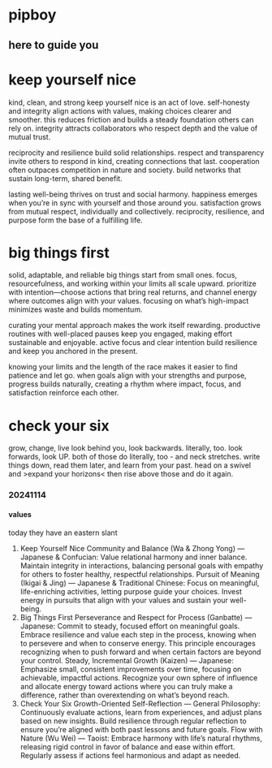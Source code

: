 # pipboy
## here to guide you 

# keep yourself nice
kind, clean, and strong
keep yourself nice is an act of love. self-honesty and integrity align actions with values, making choices clearer and smoother. this reduces friction and builds a steady foundation others can rely on. integrity attracts collaborators who respect depth and the value of mutual trust.

reciprocity and resilience build solid relationships. respect and transparency invite others to respond in kind, creating connections that last. cooperation often outpaces competition in nature and society. build networks that sustain long-term, shared benefit.

lasting well-being thrives on trust and social harmony. happiness emerges when you’re in sync with yourself and those around you. satisfaction grows from mutual respect, individually and collectively. reciprocity, resilience, and purpose form the base of a fulfilling life.

# big things first
solid, adaptable, and reliable
big things start from small ones. focus, resourcefulness, and working within your limits all scale upward. prioritize with intention—choose actions that bring real returns, and channel energy where outcomes align with your values. focusing on what’s high-impact minimizes waste and builds momentum.

curating your mental approach makes the work itself rewarding. productive routines with well-placed pauses keep you engaged, making effort sustainable and enjoyable. active focus and clear intention build resilience and keep you anchored in the present.

knowing your limits and the length of the race makes it easier to find patience and let go. when goals align with your strengths and purpose, progress builds naturally, creating a rhythm where impact, focus, and satisfaction reinforce each other.

# check your six
grow, change, live
look behind you, look backwards.  literally, too.  look forwards, look UP.  both of those do literally, too - and neck stretches. write things down, read them later, and learn from your past.  head on a swivel and >expand your horizons< then rise above those and do it again.

### 20241114
#### values
today they have an eastern slant
1. Keep Yourself Nice
Community and Balance (Wa & Zhong Yong) — Japanese & Confucian: Value relational harmony and inner balance. Maintain integrity in interactions, balancing personal goals with empathy for others to foster healthy, respectful relationships.
Pursuit of Meaning (Ikigai & Jing) — Japanese & Traditional Chinese: Focus on meaningful, life-enriching activities, letting purpose guide your choices. Invest energy in pursuits that align with your values and sustain your well-being.
2. Big Things First
Perseverance and Respect for Process (Ganbatte) — Japanese: Commit to steady, focused effort on meaningful goals. Embrace resilience and value each step in the process, knowing when to persevere and when to conserve energy. This principle encourages recognizing when to push forward and when certain factors are beyond your control.
Steady, Incremental Growth (Kaizen) — Japanese: Emphasize small, consistent improvements over time, focusing on achievable, impactful actions. Recognize your own sphere of influence and allocate energy toward actions where you can truly make a difference, rather than overextending on what’s beyond reach.
3. Check Your Six
Growth-Oriented Self-Reflection — General Philosophy: Continuously evaluate actions, learn from experiences, and adjust plans based on new insights. Build resilience through regular reflection to ensure you’re aligned with both past lessons and future goals.
Flow with Nature (Wu Wei) — Taoist: Embrace harmony with life’s natural rhythms, releasing rigid control in favor of balance and ease within effort. Regularly assess if actions feel harmonious and adapt as needed.